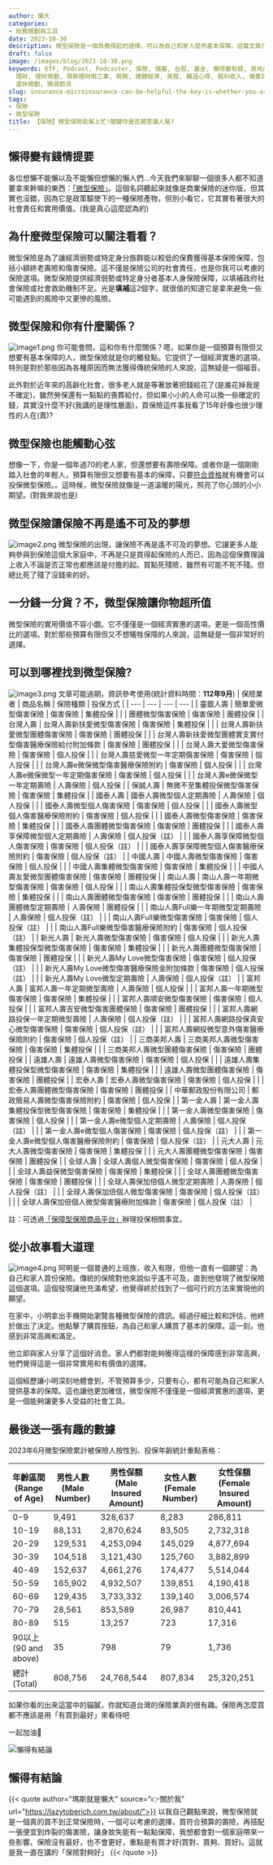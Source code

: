 ```yaml
---
author: 懶大
categories:
- 財務規劃與工具
date: 2023-10-30
description: 微型保險是一個負擔得起的選擇，可以為自己和家人提供基本保障。這篇文章介紹了一些微型保險的選項，並分享了一個普通上班族購買微型保險的故事。此外，還提供了2023年6月微型保險的統計數據。最後，文章結尾提到了一個關於微型保險的觀點，強調保險的重要性和選擇合適的保險。
draft: false
image: /images/blog/2023-10-30.png
keywords: ETF, Podcast, Podcaster, 保險, 儲蓄, 台股, 基金, 懶得變有錢, 房地產, 投資, 投資理財, 支出, 收入, 月配息,
  理財, 理財規劃, 瑪斯理財兩三事, 稅務, 總體經濟, 美股, 職涯心得, 股利收入, 複委託, 記帳, 讀書心得, 財務規劃, 財商, 貸款, 資產配置,
  退休規劃, 開源節流
slug: insurance-microinsurance-can-be-helpful-the-key-is-whether-you-are-willing-to-let-someone-help
tags:
- 保險
- 微型保險
title: 【保險】微型保險能幫上忙!關鍵你是否願意讓人幫?
---
```

## 懶得變有錢情提要

各位想懶不能懶以及不能懶但想懶的懶人們…今天我們來聊聊一個很多人都不知道要拿來幹嘛的東西：[「微型保險」](https://www.ib.gov.tw/ch/home.jsp?id=210&parentpath=0,8)。這個名詞聽起來就像是商業保險的迷你版，但其實也沒錯，因為它是政策驅使下的一種保險產物，但別小看它，它其實有著很大的社會責任和實用價值。(我是真心這麼認為的)



## 為什麼微型保險可以關注看看？

微型保險是為了讓經濟弱勢或特定身分族群能以較低的保費獲得基本保險保障，包括小額終老壽險和傷害保險。這不僅是保險公司的社會責任，也是你我可以考慮的保險選項。微型保險提供經濟弱勢或特定身分者基本人身保險保障，以填補政府社會保險或社會救助機制不足。光是**填補**這2個字，就很值的知道它是拿來避免一些可能遇到的風險中又更慘的風險。

## 微型保險**和你有什麼關係？**
![image1.png](image1.png)
你可能會問，這和你有什麼關係？嗯，如果你是一個預算有限但又想要有基本保障的人，微型保險就是你的觸發點。它提供了一個經濟實惠的選項，特別是對於那些因為各種原因而無法獲得傳統保險的人來說，這無疑是一個福音。

此外對於近年來的高齡化社會，很多老人就是等著放著把錢給花了(是誰花掉我是不確定)，雖然勞保還有一點點的喪葬給付，但如果小小的人命可以換一些確定的錢，其實沒什麼不好(我講的是理性層面)，買保險這件事我看了15年好像也很少理性的人在(賣)?

## 微型**保險也能觸動心弦**

想像一下，你是一個年過70的老人家，但還想要有壽險保障。或者你是一個剛剛踏入社會的年輕人，預算有限但又想要有基本的保障，只要[符合資格](https://www.ib.gov.tw/ch/home.jsp?id=210&parentpath=0,8)就有機會可以投保微型保險。。這時候，微型保險就像是一道溫暖的陽光，照亮了你心頭的小小期望。(對我來說也是)

## 微型保險讓**保險不再是遙不可及的夢想**
![image2.png](image2.png)
微型保險的出現，讓保險不再是遙不可及的夢想。它讓更多人能夠參與到保險這個大家庭中，不再是只是買得起保險的人而已，因為這個保費理論上收入不論是否正常也都應該是付擔的起。買點死殘險，雖然有可能不死不殘。但總比死了殘了沒錢來的好。

## 一分錢一分貨？不，微型保險讓你物超所值

微型保險的實用價值不容小覷。它不僅僅是一個經濟實惠的選項，更是一個高性價比的選項。對於那些預算有限但又不想犧牲保障的人來說，這無疑是一個非常好的選擇。

## 可以到哪裡找到微型保險?
![image3.png](image3.png)
文章可能過期，資訊參考使用(統計資料時間：**112年9月**)
| 保險業者 | 商品名稱 | 保險種類 | 投保方式 |
| --- | --- | --- | --- |
| 臺銀人壽 | 簡單愛微型傷害保險 | 傷害保險 | 集體投保 |
|  | 團體微型傷害保險 | 傷害保險 | 團體投保 |
| 台灣人壽 | 台灣人壽新扶愛微型傷害保險 | 傷害保險 | 集體投保 |
|  | 台灣人壽新扶愛微型團體傷害保險 | 傷害保險 | 團體投保 |
|  | 台灣人壽新扶愛微型團體實支實付型傷害醫療保險給付附加條款 | 傷害保險 | 團體投保 |
|  | 台灣人壽大愛微型傷害保險 | 傷害保險 | 個人投保 |
|  | 台灣人壽慈愛微型一年定期傷害保險 | 傷害保險 | 個人投保 |
|  | 台灣人壽e微保微型傷害醫療保險附約 | 傷害保險 | 個人投保 |
|  | 台灣人壽e微保微型一年定期傷害保險 | 傷害保險 | 個人投保 |
|  | 台灣人壽e微保微型一年定期壽險 | 人壽保險 | 個人投保 |
| 保誠人壽 | 無微不至集體投保微型傷害保險 | 傷害保險 | 集體投保 |
| 國泰人壽 | 國泰人壽微型個人定期壽險 | 人壽保險 | 個人投保 |
|  | 國泰人壽微型個人傷害保險 | 傷害保險 | 個人投保 |
|  | 國泰人壽微型個人傷害醫療保險附約 | 傷害保險 | 個人投保 |
|  | 國泰人壽微型傷害保險 | 傷害保險 | 集體投保 |
|  | 國泰人壽團體微型傷害保險 | 傷害保險 | 團體投保 |
|  | 國泰人壽享保障微型個人定期壽險 | 人壽保險 | 個人投保（註） |
|  | 國泰人壽享保障微型個人傷害保險 | 傷害保險 | 個人投保（註） |
|  | 國泰人壽享保障微型個人傷害醫療保險附約 | 傷害保險 | 個人投保（註） |
| 中國人壽 | 中國人壽微型傷害保險 | 傷害保險 | 個人投保 |
|  | 中國人壽集體微型傷害保險 | 傷害保險 | 集體投保 |
|  | 中國人壽友愛微型團體傷害保險 | 傷害保險 | 團體投保 |
| 南山人壽 | 南山人壽一年期微型傷害保險 | 傷害保險 | 個人投保 |
|  | 南山人壽集體投保型微型傷害保險 | 傷害保險 | 集體投保 |
|  | 南山人壽團體微型傷害保險 | 傷害保險 | 團體投保 |
|  | 南山人壽團體微型定期壽險 | 人壽保險 | 團體投保 |
|  | 南山人壽Full樂一年期微型定期壽險 | 人壽保險 | 個人投保（註） |
|  | 南山人壽Full樂微型傷害保險 | 傷害保險 | 個人投保（註） |
|  | 南山人壽Full樂微型傷害醫療保險附約 | 傷害保險 | 個人投保（註） |
| 新光人壽 | 新光人壽微型傷害保險 | 傷害保險 | 個人投保 |
|  | 新光人壽集體投保型微型傷害保險 | 傷害保險 | 集體投保 |
|  | 新光人壽團體微型傷害保險 | 傷害保險 | 團體投保 |
|  | 新光人壽My Love微型傷害保險 | 傷害保險 | 個人投保（註） |
|  | 新光人壽My Love微型傷害醫療保險金附加條款 | 傷害保險 | 個人投保（註） |
|  | 新光人壽My Love微型定期壽險 | 人壽保險 | 個人投保（註） |
| 富邦人壽 | 富邦人壽一年定期微型壽險 | 人壽保險 | 個人投保 |
|  | 富邦人壽一年期微型傷害保險 | 傷害保險 | 集體投保 |
|  | 富邦人壽順安微型傷害保險 | 傷害保險 | 個人投保 |
|  | 富邦人壽吉安微型傷害團體保險 | 傷害保險 | 團體投保 |
|  | 富邦人壽網路投保一年定期微型壽險 | 人壽保險 | 個人投保（註） |
|  | 富邦人壽網路投保真安心微型傷害保險 | 傷害保險 | 個人投保（註） |
|  | 富邦人壽網投微型意外傷害醫療保險附約 | 傷害保險 | 個人投保（註） |
| 三商美邦人壽 | 三商美邦人壽微型傷害保險 | 傷害保險 | 集體投保 |
|  | 三商美邦人壽微型團體傷害保險 | 傷害保險 | 團體投保 |
| 遠雄人壽 | 遠雄人壽微型傷害保險 | 傷害保險 | 個人投保 |
|  | 遠雄人壽集體投保型微型傷害保險 | 傷害保險 | 集體投保 |
|  | 遠雄人壽微型團體傷害保險 | 傷害保險 | 團體投保 |
| 宏泰人壽 | 宏泰人壽微型傷害保險 | 傷害保險 | 個人投保 |
|  | 宏泰人壽團體微型傷害保險 | 傷害保險 | 團體投保 |
| 中華郵政股份有限公司 | 郵政簡易人壽微型傷害保險附約 | 傷害保險 | 個人投保 |
| 第一金人壽 | 第一金人壽集體投保型微型傷害保險 | 傷害保險 | 集體投保 |
|  | 第一金人壽微型傷害保險 | 傷害保險 | 個人投保 |
|  | 第一金人壽e微型個人定期壽險 | 人壽保險 | 個人投保（註） |
|  | 第一金人壽e微型個人傷害保險 | 傷害保險 | 個人投保（註） |
|  | 第一金人壽e微型個人傷害醫療保險附約 | 傷害保險 | 個人投保（註） |
| 元大人壽 | 元大人壽微型傷害保險 | 傷害保險 | 集體投保 |
|  | 元大人壽團體微型傷害保險 | 傷害保險 | 團體投保 |
| 全球人壽 | 全球人壽個人微型傷害保險 | 傷害保險 | 個人投保 |
|  | 全球人壽益保微型傷害保險 | 傷害保險 | 集體投保 |
|  | 全球人壽團體微型傷害保險 | 傷害保險 | 團體投保 |
|  | 全球人壽保加倍個人微型定期壽險 | 人壽保險 | 個人投保（註） |
|  | 全球人壽保加倍個人微型傷害保險 | 傷害保險 | 個人投保（註） |
|  | 全球人壽保加倍個人微型傷害醫療附加條款 | 傷害保險 | 個人投保（註） |

註：可透過[「保障型保險商品平台」](https://www.fundrich.com.tw/event/pensionplatform/insurance.html)辦理投保相關事宜。

## 從小故事看大道理
![image4.png](image4.png)
阿明是一個普通的上班族，收入有限，但他一直有一個願望：為自己和家人買份保險。傳統的保險對他來說似乎遙不可及，直到他發現了微型保險這個選項。這個發現讓他充滿希望，他覺得終於找到了一個可行的方法來實現他的願望。

在家中，小明拿出手機開始瀏覽各種微型保險的資訊。經過仔細比較和評估，他終於做出了決定。他點擊了購買按鈕，為自己和家人購買了基本的保障。這一刻，他感到非常高興和滿足。

他立即與家人分享了這個好消息。家人們都對能夠獲得這樣的保障感到非常高興，他們覺得這是一個非常實用和有價值的選擇。

這個經歷讓小明深刻地體會到，不管預算多少，只要有心，都有可能為自己和家人提供基本的保障。這也讓他更加確信，微型保險不僅僅是一個經濟實惠的選項，更是一個能夠讓更多人受益的社會工具。

## 最後送一張有趣的數據

2023年6月微型保險累計被保險人按性別、投保年齡統計重點表格：

| 年齡區間 (Range of Age) | 男性人數 (Male Number) | 男性保額 (Male Insured Amount) | 女性人數 (Female Number) | 女性保額 (Female Insured Amount) |
| --- | --- | --- | --- | --- |
| 0-9 | 9,491 | 328,637 | 8,283 | 286,811 |
| 10-19 | 88,131 | 2,870,624 | 83,505 | 2,732,318 |
| 20-29 | 129,531 | 4,253,094 | 145,029 | 4,877,694 |
| 30-39 | 104,518 | 3,121,430 | 125,760 | 3,882,899 |
| 40-49 | 152,637 | 4,661,276 | 174,477 | 5,514,044 |
| 50-59 | 165,902 | 4,932,507 | 139,851 | 4,190,418 |
| 60-69 | 129,435 | 3,733,332 | 139,140 | 3,006,574 |
| 70-79 | 28,561 | 853,589 | 26,987 | 810,441 |
| 80-89 | 515 | 13,257 | 723 | 17,316 |
| 90以上 (90 and above) | 35 | 798 | 79 | 1,736 |
| 總計 (Total) | 808,756 | 24,768,544 | 807,834 | 25,320,251 |

如果你看的出來這當中的貓膩，你就知道台灣的保險業真的很有趣。保險再怎麼買都不應該是用「有買到最好」來看待吧

一起加油🙂

![懶得有結論](/images/blog/lazytobeconclude.svg)
## 懶得有結論

{{< quote author="瑪斯就是懶大" source="👉關於我" url="https://lazytoberich.com.tw/about/">}}
以我自己觀點來說，微型保險就是一個真的買不到正常保險時，一個可以考慮的選擇，買符合預算的壽險，再搭配一張便宜到炸裂的傷害險，讓身故失能有一點點保障，我想都會對一個家庭帶來一些影響。保險沒有最好，也不會更好，重點是有買才好(買對、買夠、買好)。這就是我一直在講的「保險對夠好」
{{< /quote >}}
